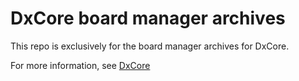 # DxCore board manager archives
This repo is exclusively for the board manager archives for DxCore.

For more information, see [DxCore](https://github.com/SpenceKonde/DxCore)
